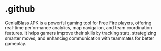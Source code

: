 # .github
GenialBlass APK is a powerful gaming tool for Free Fire players, offering real-time performance analytics, map navigation, and team coordination features. It helps gamers improve their skills by tracking stats, strategizing smarter moves, and enhancing communication with teammates for better gameplay.
